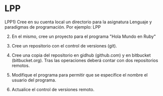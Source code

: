 LPP
===

LPP1) Cree en su cuenta local un directorio para la asignatura Lenguaje y paradigmas de programación. Por ejemplo: LPP

2) En el mismo, cree un proyecto para el programa "Hola Mundo en Ruby"

3) Cree un repositorio con el control de versiones (git).

4) Cree una copia del repositorio en gidhub (github.com) y en bitbucket (bitbucket.org). Tras las operaciones deberá contar con dos repositorios remotos.

5) Modifique el programa para permitir que se especifice el nombre el usuario del programa.

6) Actualice el  control de versiones remoto.

